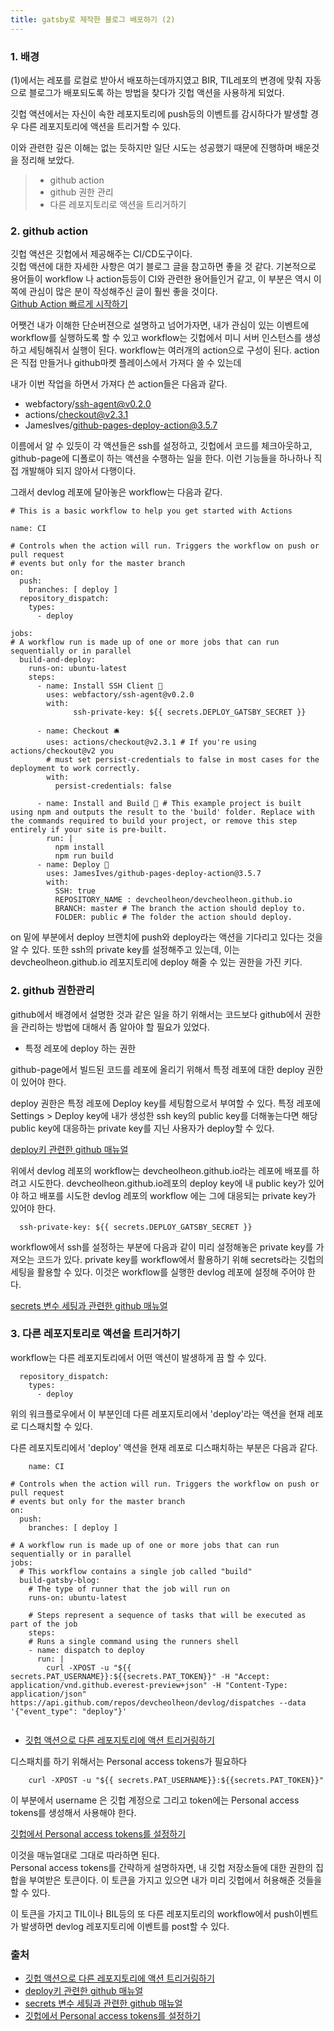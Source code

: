 ```yaml
---
title: gatsby로 제작한 블로그 배포하기 (2) 
---
```


### 1. 배경 

(1)에서는 레포를 로컬로 받아서 배포하는데까지였고
BIR, TIL레포의 변경에 맞춰 자동으로 블로그가 배포되도록 하는 방법을 찾다가
깃헙 액션을 사용하게 되었다.

깃헙 액션에서는 자신이 속한 레포지토리에 push등의 이벤트를 감시하다가
발생할 경우 다른 레포지토리에 액션을 트리거할 수 있다. 

이와 관련한 깊은 이해는 없는 듯하지만 일단 시도는 성공했기 때문에 
진행하며 배운것을 정리해 보았다. 

> - github action 
> - github 권한 관리 
> - 다른 레포지토리로 액션을 트리거하기   

### 2. github action 

깃헙 액션은 깃헙에서 제공해주는 CI/CD도구이다.  
깃헙 액션에 대한 자세한 사항은 여기 블로그 글을 참고하면 좋을 것 같다. 
기본적으로 용어들이 workflow 나 action등등이 CI와 관련한 용어들인거 같고, 이 부분은 역시 이쪽에 관심이 많은 분이 작성해주신 글이 훨씬 좋을 것이다.  
[Github Action 빠르게 시작하기](https://jonnung.dev/devops/2020/01/31/github_action_getting_started/)  
  
어쨋건 내가 이해한 단순버젼으로 설명하고 넘어가자면, 
내가 관심이 있는 이벤트에 workflow를 실행하도록 할 수 있고 
workflow는 깃헙에서 미니 서버 인스턴스를 생성하고 세팅해줘서 실행이 된다. 
workflow는 여러개의 action으로 구성이 된다. 
action은 직접 만들거나 github마켓 플레이스에서 가져다 쓸 수 있는데 
  
내가 이번 작업을 하면서 가져다 쓴 action들은 다음과 같다.  
  
- webfactory/ssh-agent@v0.2.0
- actions/checkout@v2.3.1
- JamesIves/github-pages-deploy-action@3.5.7  
  
이름에서 알 수 있듯이 각 액션들은 ssh를 설정하고,
깃헙에서 코드를 체크아웃하고, github-page에 디폴로이 하는 액션을 수행하는 일을 한다.
이런 기능들을 하나하나 직접 개발해야 되지 않아서 다행이다.  


그래서 devlog 레포에 달아놓은 workflow는 다음과 같다. 

```shell
# This is a basic workflow to help you get started with Actions

name: CI

# Controls when the action will run. Triggers the workflow on push or pull request
# events but only for the master branch
on:
  push:
    branches: [ deploy ]  
  repository_dispatch:
    types:
      - deploy

jobs:
# A workflow run is made up of one or more jobs that can run sequentially or in parallel
  build-and-deploy:
    runs-on: ubuntu-latest
    steps:
      - name: Install SSH Client 🔑
        uses: webfactory/ssh-agent@v0.2.0
        with:
              ssh-private-key: ${{ secrets.DEPLOY_GATSBY_SECRET }}

      - name: Checkout 🛎️
        uses: actions/checkout@v2.3.1 # If you're using actions/checkout@v2 you 
        # must set persist-credentials to false in most cases for the deployment to work correctly.
        with:
          persist-credentials: false

      - name: Install and Build 🔧 # This example project is built using npm and outputs the result to the 'build' folder. Replace with the commands required to build your project, or remove this step entirely if your site is pre-built.
        run: |
          npm install
          npm run build
      - name: Deploy 🚀
        uses: JamesIves/github-pages-deploy-action@3.5.7
        with:
          SSH: true
          REPOSITORY_NAME : devcheolheon/devcheolheon.github.io 
          BRANCH: master # The branch the action should deploy to.
          FOLDER: public # The folder the action should deploy.
```  
  
on 밑에 부분에서 deploy 브랜치에 
push와 deploy라는 액션을 기다리고 있다는 것을 알 수 있다. 
또한 ssh의 private key를 설정해주고 있는데, 
이는 devcheolheon.github.io 레포지토리에 deploy
해줄 수 있는 권한을 가진 키다. 

### 2. github 권한관리  

github에서 배경에서 설명한 것과 같은 일을 하기 위해서는 코드보다 
github에서 권한을 관리하는 방법에 대해서 좀 알아야 할 필요가 있었다.  

- 특정 레포에 deploy 하는 권한 

github-page에서 빌드된 코드를 레포에 올리기 위해서 
특정 레포에 대한 deploy 권한이 있어야 한다. 

deploy 권한은 특정 레포에 Deploy key를 세팅함으로서 부여할 수 있다. 
특정 레포에 Settings > Deploy key에 내가 생성한 ssh key의 public key를
더해놓는다면 해당 public key에 대응하는 private key를 지닌 사용자가 
deploy할 수 있다.  
  
[ deploy키 관련한 github 매뉴얼 ](https://developer.github.com/v3/guides/managing-deploy-keys/)  

위에서 devlog 레포의 workflow는 devcheolheon.github.io라는 
레포에 배포를 하려고 시도한다.  devcheolheon.github.io레포의 
deploy key에 내 public key가 있어야 하고 배포를 시도한 devlog 레포의 
workflow 에는 그에 대응되는 private key가 있어야 한다. 

```shell
  ssh-private-key: ${{ secrets.DEPLOY_GATSBY_SECRET }}
```

workflow에서 ssh를 설정하는 부분에 다음과 같이 미리 설정해놓은 
private key를 가져오는 코드가 있다.
private key를 workflow에서 활용하기 위해 secrets라는 깃헙의 세팅을 
활용할 수 있다. 이것은 workflow를 실행한 devlog 레포에 설정해 주어야 한다.  

[ secrets 변수 세팅과 관련한 github 매뉴얼 ](https://docs.github.com/en/free-pro-team@latest/actions/reference/encrypted-secrets)  


### 3. 다른 레포지토리로 액션을 트리거하기 

workflow는 다른 레포지토리에서 어떤 액션이 발생하게 끔 할 수 있다. 

```shell
  repository_dispatch:
    types:
      - deploy
```

위의 워크플로우에서 이 부분인데 다른 레포지토리에서 'deploy'라는 액션을
현재 레포로 디스패치할 수 있다.  

다른 레포지토리에서 'deploy' 액션을 현재 레포로 디스패치하는 부분은 다음과 같다. 

```shell
    name: CI

# Controls when the action will run. Triggers the workflow on push or pull request
# events but only for the master branch
on:
  push:
    branches: [ deploy ]
 
# A workflow run is made up of one or more jobs that can run sequentially or in parallel
jobs:
  # This workflow contains a single job called "build"
  build-gatsby-blog:
    # The type of runner that the job will run on
    runs-on: ubuntu-latest

    # Steps represent a sequence of tasks that will be executed as part of the job
    steps:
    # Runs a single command using the runners shell
    - name: dispatch to deploy
      run: |
        curl -XPOST -u "${{ secrets.PAT_USERNAME}}:${{secrets.PAT_TOKEN}}" -H "Accept: application/vnd.github.everest-preview+json" -H "Content-Type: application/json" https://api.github.com/repos/devcheolheon/devlog/dispatches --data '{"event_type": "deploy"}'


```    

- [ 깃헙 액션으로 다른 레포지토리에 액션 트리거링하기 ](https://github.community/t/triggering-by-other-repository/16163)

디스패치를 하기 위해서는 Personal access tokens가 필요하다  

```shell
    curl -XPOST -u "${{ secrets.PAT_USERNAME}}:${{secrets.PAT_TOKEN}}" 
``` 
이 부분에서 username 은 깃헙 계정으로 그리고 token에는 Personal access tokens를 
생성해서 사용해야 한다. 

[ 깃헙에서 Personal access tokens를 설정하기 ](https://docs.github.com/en/free-pro-team@latest/github/authenticating-to-github/creating-a-personal-access-token)  

이것을 매뉴얼대로 그대로 따라하면 된다.  
Personal access tokens를 간략하게 설명하자면, 내 깃헙 저장소들에 대한 권한의 
집합을 부여받은 토큰이다. 이 토큰을 가지고 있으면 내가 미리 깃헙에서 허용해준
것들을 할 수 있다. 

이 토큰을 가지고 TIL이나 BIL등의 또 다른 레포지토리의 workflow에서 
push이벤트가 발생하면 devlog 레포지토리에 이벤트를 post할 수 있다. 


### 출처

- [ 깃헙 액션으로 다른 레포지토리에 액션 트리거링하기 ](https://github.community/t/triggering-by-other-repository/16163)
- [ deploy키 관련한 github 매뉴얼 ](https://developer.github.com/v3/guides/managing-deploy-keys/)
- [ secrets 변수 세팅과 관련한 github 매뉴얼 ](https://docs.github.com/en/free-pro-team@latest/actions/reference/encrypted-secrets)
- [ 깃헙에서 Personal access tokens를 설정하기 ](https://docs.github.com/en/free-pro-team@latest/github/authenticating-to-github/creating-a-personal-access-token)  